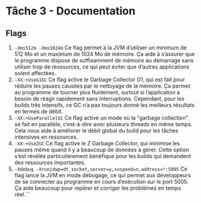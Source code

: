 # Tâche 3 - Documentation

## Flags
1. ```-Xms512m -Xmx1024m```
    Ce flag permet à la JVM d’utiliser un minimum de 512 Mo et un maximum de 1024 Mo de mémoire. Ça aide à s’assurer que le programme dispose de suffisamment de mémoire au démarrage sans utiliser trop de ressources, ce qui peut éviter que d’autres applications soient affectées.
2. ```-XX:+UseG1GC```
   Ce flag active le Garbage Collector G1, qui est fait pour réduire les pauses causées par le nettoyage de la mémoire. Ça permet au programme de tourner plus fluidement, surtout si l’application a besoin de réagir rapidement sans interruptions. Cependant, pour les builds très intensifs, ce GC n’a pas toujours donné les meilleurs résultats en termes de débit.
3. ```-XX:+UseParallelGC```
   Ce flag active un mode où la "garbage collection" se fait en parallèle, c’est-à-dire avec plusieurs threads en même temps. Cela nous aide à améliorer le débit global du build pour les tâches intensives en ressources.
4. ```-XX:+UseZGC```
   Ce flag active le Z Garbage Collector, qui minimise les pauses même quand il y a beaucoup de données à gérer. Cette option s’est révélée particulièrement bénéfique pour les builds qui demandent des ressources importantes.
5. ```-Xdebug -Xrunjdwp=dt_socket,server=y,suspend=n,address=*:5005```
   Ce flag lance la JVM en mode débogage, ce qui permet aux développeurs de se connecter au programme en cours d’exécution sur le port 5005. Ça aide beaucoup pour repérer et corriger les problèmes en temps réel.```
